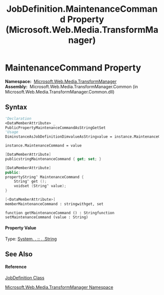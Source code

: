 ﻿---
title: JobDefinition.MaintenanceCommand Property  (Microsoft.Web.Media.TransformManager)
TOCTitle: MaintenanceCommand Property
ms:assetid: P:Microsoft.Web.Media.TransformManager.JobDefinition.MaintenanceCommand
ms:mtpsurl: https://msdn.microsoft.com/en-us/library/microsoft.web.media.transformmanager.jobdefinition.maintenancecommand(v=VS.90)
ms:contentKeyID: 46408523
ms.date: 06/14/2012
mtps_version: v=VS.90
f1_keywords:
- Microsoft.Web.Media.TransformManager.JobDefinition.get_MaintenanceCommand
- Microsoft.Web.Media.TransformManager.JobDefinition.MaintenanceCommand
- Microsoft.Web.Media.TransformManager.JobDefinition.set_MaintenanceCommand
dev_langs:
- CSharp
- JScript
- VB
- FSharp
- c++
api_location:
- Microsoft.Web.Media.TransformManager.Common.dll
api_name:
- Microsoft.Web.Media.TransformManager.JobDefinition.get_MaintenanceCommand
- Microsoft.Web.Media.TransformManager.JobDefinition.MaintenanceCommand
- Microsoft.Web.Media.TransformManager.JobDefinition.set_MaintenanceCommand
api_type:
- Managed
topic_type:
- apiref
- kbSyntax
product_family_name: VS
ROBOTS: INDEX,FOLLOW
---

# MaintenanceCommand Property

**Namespace:**  [Microsoft.Web.Media.TransformManager](microsoft-web-media-transformmanager-namespace.md)  
**Assembly:**  Microsoft.Web.Media.TransformManager.Common (in Microsoft.Web.Media.TransformManager.Common.dll)

## Syntax

``` vb
'Declaration
<DataMemberAttribute> _
PublicPropertyMaintenanceCommandAsStringGetSet
'Usage
DiminstanceAsJobDefinitionDimvalueAsStringvalue = instance.MaintenanceCommand

instance.MaintenanceCommand = value
```

``` csharp
[DataMemberAttribute]
publicstringMaintenanceCommand { get; set; }
```

``` c++
[DataMemberAttribute]
public:
propertyString^ MaintenanceCommand {
    String^ get ();
    voidset (String^ value);
}
```

``` fsharp
[<DataMemberAttribute>]
memberMaintenanceCommand : stringwithget, set
```

``` jscript
function getMaintenanceCommand () : Stringfunction setMaintenanceCommand (value : String)
```

#### Property Value

Type: [System. . :: . .String](https://msdn.microsoft.com/en-us/library/s1wwdcbf\(v=vs.90\))  

## See Also

#### Reference

[JobDefinition Class](jobdefinition-class-microsoft-web-media-transformmanager.md)

[Microsoft.Web.Media.TransformManager Namespace](microsoft-web-media-transformmanager-namespace.md)

